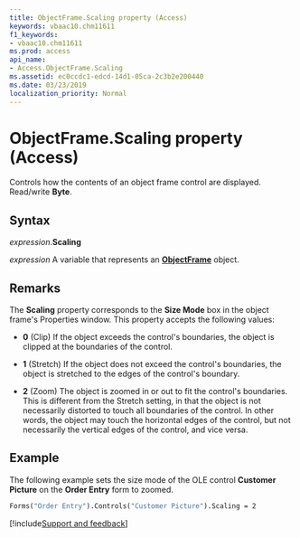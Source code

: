 ```yaml
---
title: ObjectFrame.Scaling property (Access)
keywords: vbaac10.chm11611
f1_keywords:
- vbaac10.chm11611
ms.prod: access
api_name:
- Access.ObjectFrame.Scaling
ms.assetid: ec0ccdc1-edcd-14d1-05ca-2c3b2e200440
ms.date: 03/23/2019
localization_priority: Normal
---
```



# ObjectFrame.Scaling property (Access)

Controls how the contents of an object frame control are displayed. Read/write **Byte**.


## Syntax

_expression_.**Scaling**

_expression_ A variable that represents an **[ObjectFrame](Access.ObjectFrame.md)** object.


## Remarks

The **Scaling** property corresponds to the **Size Mode** box in the object frame's Properties window. This property accepts the following values:

- **0** (Clip) If the object exceeds the control's boundaries, the object is clipped at the boundaries of the control.
    
- **1** (Stretch) If the object does not exceed the control's boundaries, the object is stretched to the edges of the control's boundary.
    
- **2** (Zoom) The object is zoomed in or out to fit the control's boundaries. This is different from the Stretch setting, in that the object is not necessarily distorted to touch all boundaries of the control. In other words, the object may touch the horizontal edges of the control, but not necessarily the vertical edges of the control, and vice versa.
    

## Example

The following example sets the size mode of the OLE control **Customer Picture** on the **Order Entry** form to zoomed.

```vb
Forms("Order Entry").Controls("Customer Picture").Scaling = 2
```



[!include[Support and feedback](~/includes/feedback-boilerplate.md)]
